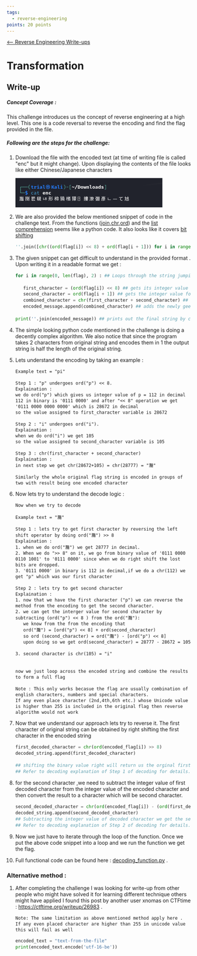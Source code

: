 ```yaml
---
tags:
  - reverse-engineering
points: 20 points
---
```


[<-- Reverse Engineering Write-ups](../writeup-list.md)

# Transformation

## Write-up
##### Concept Coverage :
This challenge introduces us the concept of reverse engineering at a high level. This one is a code reversal to reverse the encoding and find the flag provided in the file.

##### Following are the steps for the challenge: 
1. Download the file with the encoded text (at time of writing file is called "enc" but it might change). Upon displaying the contents of the file looks like either Chinese/Japanese characters
   
   ![enc-output](./assets/enc-output.png)
   
2. We are also provided the below mentioned snippet of code in the challenge text. From the functions ([join](https://www.geeksforgeeks.org/python-string-join-method/),[chr](https://www.geeksforgeeks.org/chr-in-python/),[ord](https://www.geeksforgeeks.org/ord-function-python/)) and the [list comprehension](https://www.geeksforgeeks.org/python-list-comprehension/) seems like a python code. It also looks like it covers [bit shifting](https://www.interviewcake.com/concept/java/bit-shift)
   
   ``` python
   ''.join([chr((ord(flag[i]) << 8) + ord(flag[i + 1])) for i in range(0,len(flag),2)])
   ```

3. The given snippet can get difficult to understand in the provided format . Upon writing it in a readable format we get : 
   
   ```python
   for i in range(0, len(flag), 2) : ## Loops through the string jumping 2 indexes

      first_character = (ord(flag[i]) << 8) ## gets its integer value for first character with ord() and it does left binary shift by 8 bits
      second_character = ord(flag[i + 1]) ## gets the integer value for second character from the set with ord()
      combined_character = chr(first_character + second_character) ## get the new encoded character with help of chr()
      encoded_message.append(combined_character) ## adds the newly geenrated encoded character to a list
      
   print(''.join(encoded_message)) ## prints out the final string by combining all the generated string
   ``` 

4. The simple looking python code mentioned in the challenge is doing a decently complex algorithm. We also notice that since the program takes 2 characters from original string and encodes them in 1 the output string is half the length of the original string. 
   
5. Lets understand the encoding by taking an example : 
   
   ``` text
   Example text = "pi"

   Step 1 : "p" undergoes ord("p") << 8. 
   Explaination : 
   we do ord("p") which gives us integer value of p = 112 in decimal 
   112 in binary is '0111 0000' and after "<< 8" operation we get '0111 0000 0000 0000' which is 28672 in decimal
   so the value assigned to first_character variable is 28672

   Step 2 : "i" undergoes ord("i").
   Explaination : 
   when we do ord("i") we get 105
   so the value assigned to second_character variable is 105

   Step 3 : chr(first_character + second_character)
   Explaination : 
   in next step we get chr(28672+105) = chr(28777) = "灩"

   Similarly the whole original flag string is encoded in groups of two with result being one encoded character
   ``` 

6. Now lets try to understand the decode logic : 

   ```text 
   Now when we try to decode

   Example text = "灩"

   Step 1 : lets try to get first character by reversing the left shift operator by doing ord("灩") >> 8
   Explaination : 
   1. when we do ord("灩") we get 28777 in decimal.
   2. When we do ">> 8" on it, we go from binary value of '0111 0000 0110 1001' to '0111 0000' since when we do right shift the lost bits are dropped.
   3. '0111 0000' in binary is 112 in decimal,if we do a chr(112) we get "p" which was our first character

   Step 2 : lets try to get second character 
   Explaination : 
   1. now that we have the first character ("p") we can reverse the method from the encoding to get the second character. 
   2. we can get the interger value for second character by subtracting (ord("p") << 8 ) from the ord("灩"): 
      we know from the from the encoding that
      ord("灩") = [ord("p") << 8] + ord(second_character)
      so ord (second_character) = ord("灩") - [ord("p") << 8]
      upon doing so we get ord(second_character) = 28777 - 28672 = 105

   3. second character is chr(105) = "i"


   now we just loop across the encoded string and combine the results to form a full flag

   Note : This only works becasue the flag are usually combination of english characters, numbers and special characters. 
   If any even place character (2nd,4th,6th etc.) whose Unicode value is higher than 255 is included in the original flag then reverse algorithm would not work  
   ```
   
7. Now that we understand our approach lets try to reverse it. The first character of original string can be obtained by right shifting the first character in the encoded string
   
   ```python 
   first_decoded_character = chr(ord(encoded_flag[i]) >> 8)
   decoded_string.append(first_decoded_character)

   ## shifting the binary value right will return us the orginal first character since when binary right shift happens,the moved bits are dropped.
   ## Refer to decoding explanation of Step 1 of decoding for details.
   ```

8. for the second character ,we need to subtract the integer value of first decoded character from the integer value of the encoded character and then convert the result to a character which will be second character.
   
   ```python
   second_decoded_character = chr(ord(encoded_flag[i]) - (ord(first_decoded_character) << 8))
   decoded_string.append(second_decoded_character)
   ## Subtracting the integer value of decoded character we get the second character. we are jsut reversing the operation. 
   ## Refer to decoding explanation of Step 2 of decoding for details.
   ```

9. Now we just have to iterate through the loop of the function. Once we put the above code snippet into a loop and we run the function we get the flag.   
   
10. Full functional code can be found here : [decoding_function.py](./assets/decoding_function.py) .

### Alternative method : 

1. After completing the challenge I was looking for write-up from other people who might have solved it for learning different technique others might have applied I found this post by another user xnomas on CTFtime : https://ctftime.org/writeup/26983 .  
   
   ``` note
   Note: The same limitation as above mentioned method apply here . 
   If any even placed character are higher than 255 in unicode value this will fail as well
   ```

   ```python
   encoded_text = "text-from-the-file"
   print(encoded_text.encode('utf-16-be'))
   ```
   